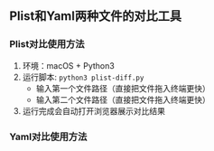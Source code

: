 ## Plist和Yaml两种文件的对比工具

### Plist对比使用方法
1. 环境：macOS + Python3
2. 运行脚本: `python3 plist-diff.py`
    - 输入第一个文件路径（直接把文件拖入终端更快）
    - 输入第二个文件路径（直接把文件拖入终端更快）
3. 运行完成会自动打开浏览器展示对比结果

### Yaml对比使用方法
